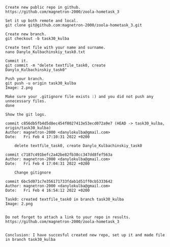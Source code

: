 
    Create new public repo in github.
    https://github.com/magnetron-2000/zoola-hometask_3

    Set it up both remote and local.
    git clone git@github.com:magnetron-2000/zoola-hometask_3.git
    
    Create new branch.
    git checkout -b task30_kulba
    
    Create text file with your name and surname.
    nano Danylo_Kulbachinskiy_task0.txt

    Commit it.
    git commit -m "delete textfile_task0, create Danylo_Kulbachinskiy_task0"

    Push your branch.
    git push -u origin task30_kulba
    Image: 2.png

    Make sure your .gitignore file exists :) and you did not push any unnecessary files.
    done

    Show the git logs.

    commit c856db5fb4d5d8ec454f0027413e53ecd072a9e7 (HEAD -> task30_kulba, origin/task30_kulba)
    Author: magnetron-2000 <danylokulba@gmail.com>
    Date:   Fri Feb 4 17:10:31 2022 +0200

        delete textfile_task0, create Danylo_Kulbachinskiy_task0

    commit c7187c491befc2a42be82fb38cc347dd8fef563a
    Author: magnetron-2000 <danylokulba@gmail.com>
    Date:   Fri Feb 4 17:04:31 2022 +0200

        Change gitignore

    commit 6bc5d071c7e356171733fdab1d51ff0cb5333642
    Author: magnetron-2000 <danylokulba@gmail.com>
    Date:   Fri Feb 4 16:54:12 2022 +0200

    Task0: created textfile_task0 in branch task30_kulba
    Image: 2.png


    Do not forget to attach a link to your repo in results.
    https://github.com/magnetron-2000/zoola-hometask_3


    Conclusion: I have succesful created new repo, set up it and made file in branch task30_kulba
